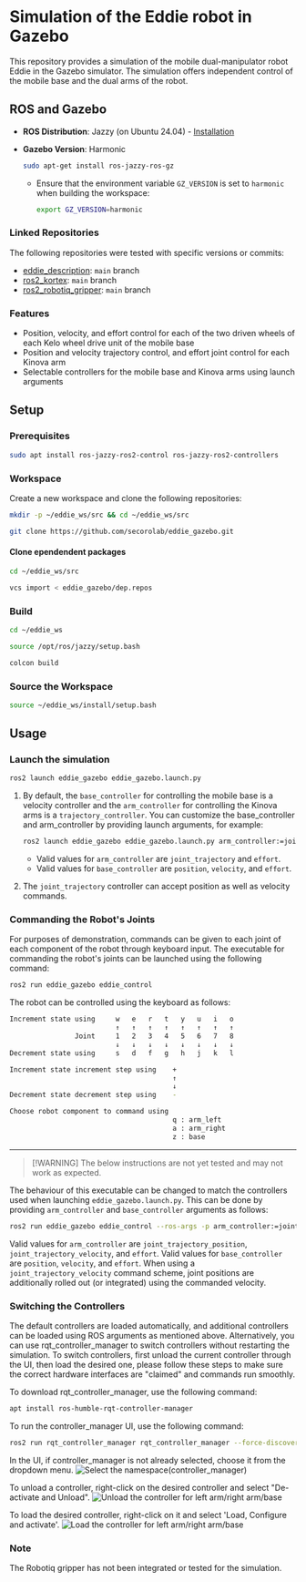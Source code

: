 # Simulation of the Eddie robot in Gazebo

This repository provides a simulation of the mobile dual-manipulator robot Eddie in the Gazebo
simulator. The simulation offers independent control of the mobile base and the dual arms of the
robot.

## ROS and Gazebo

- **ROS Distribution**: Jazzy (on Ubuntu 24.04) -
  [Installation](https://docs.ros.org/en/jazzy/Installation/Ubuntu-Install-Debs.html)
- **Gazebo Version**: Harmonic

  ```bash
  sudo apt-get install ros-jazzy-ros-gz
  ```

  - Ensure that the environment variable `GZ_VERSION` is set to `harmonic` when building the
    workspace:

    ```bash
    export GZ_VERSION=harmonic
    ```

### Linked Repositories

The following repositories were tested with specific versions or commits:

- [eddie_description](https://github.com/secorolab/eddie_description.git): `main` branch
- [ros2_kortex](https://github.com/secorolab/ros2_kortex): `main` branch
- [ros2_robotiq_gripper](https://github.com/PickNikRobotics/ros2_robotiq_gripper.git): `main` branch

### Features

- Position, velocity, and effort control for each of the two driven wheels of each Kelo wheel drive
  unit of the mobile base
- Position and velocity trajectory control, and effort joint control for each Kinova arm
- Selectable controllers for the mobile base and Kinova arms using launch arguments

## Setup

### Prerequisites

```bash
sudo apt install ros-jazzy-ros2-control ros-jazzy-ros2-controllers
```

### Workspace

Create a new workspace and clone the following repositories:

```bash
mkdir -p ~/eddie_ws/src && cd ~/eddie_ws/src

git clone https://github.com/secorolab/eddie_gazebo.git
```

#### Clone ependendent packages

```bash
cd ~/eddie_ws/src

vcs import < eddie_gazebo/dep.repos
```

### Build

```bash
cd ~/eddie_ws

source /opt/ros/jazzy/setup.bash

colcon build
```

### Source the Workspace

```bash
source ~/eddie_ws/install/setup.bash
```

## Usage

### Launch the simulation

```bash
ros2 launch eddie_gazebo eddie_gazebo.launch.py
```

1. By default, the `base_controller` for controlling the mobile base is a velocity controller and
   the `arm_controller` for controlling the Kinova arms is a `trajectory_controller`. You can
   customize the base_controller and arm_controller by providing launch arguments, for example:

    ```bash
    ros2 launch eddie_gazebo eddie_gazebo.launch.py arm_controller:=joint_trajectory base_controller:=position
    ```

    - Valid values for `arm_controller` are `joint_trajectory` and `effort`.
    - Valid values for `base_controller` are `position`, `velocity`, and `effort`.

2. The `joint_trajectory` controller can accept position as well as velocity commands.

### Commanding the Robot's Joints

For purposes of demonstration, commands can be given to each joint of each component of the robot
through keyboard input. The executable for commanding the robot's joints can be launched using the
following command:

```bash
ros2 run eddie_gazebo eddie_control
```

The robot can be controlled using the keyboard as follows:

```bash
Increment state using     w   e   r   t   y   u   i   o
                          ↑   ↑   ↑   ↑   ↑   ↑   ↑   ↑
                Joint     1   2   3   4   5   6   7   8
                          ↓   ↓   ↓   ↓   ↓   ↓   ↓   ↓
Decrement state using     s   d   f   g   h   j   k   l

Increment state increment step using    +
                                        ↑
                                        ↓
Decrement state decrement step using    -

Choose robot component to command using
                                        q : arm_left
                                        a : arm_right
                                        z : base
```

---
> [!WARNING] The below instructions are not yet tested and may not work as expected.

The behaviour of this executable can be changed to match the controllers used when launching
`eddie_gazebo.launch.py`. This can be done by providing `arm_controller` and `base_controller`
arguments as follows:

```bash
ros2 run eddie_gazebo eddie_control --ros-args -p arm_controller:=joint_trajectory_velocity -p base_controller:=velocity
```

Valid values for `arm_controller` are `joint_trajectory_position`, `joint_trajectory_velocity`, and
`effort`. Valid values for `base_controller` are `position`, `velocity`, and `effort`. When using a
`joint_trajectory_velocity` command scheme, joint positions are additionally rolled out (or
integrated) using the commanded velocity.

### Switching the Controllers

The default controllers are loaded automatically, and additional controllers can be loaded using ROS
arguments as mentioned above. Alternatively, you can use rqt_controller_manager to switch
controllers without restarting the simulation. To switch controllers, first unload the current
controller through the UI, then load the desired one, please follow these steps to make sure the
correct hardware interfaces are "claimed" and commands run smoothly.

To download rqt_controller_manager, use the following command:

```bash
apt install ros-humble-rqt-controller-manager
```

To run the controller_manager UI, use the following command:

```bash
ros2 run rqt_controller_manager rqt_controller_manager --force-discover
```

In the UI, if controller_manager is not already selected, choose it from the dropdown menu. ![Select
the namespace(controller_manager)](/doc/images/namespace.png)

To unload a controller, right-click on the desired controller and select "De-activate and Unload".
![Unload the controller for left arm/right arm/base](/doc/images/unload.png)

To load the desired controller, right-click on it and select 'Load, Configure and activate'. ![Load
the controller for left arm/right arm/base](/doc/images/load.png)

### Note

The Robotiq gripper has not been integrated or tested for the simulation.
